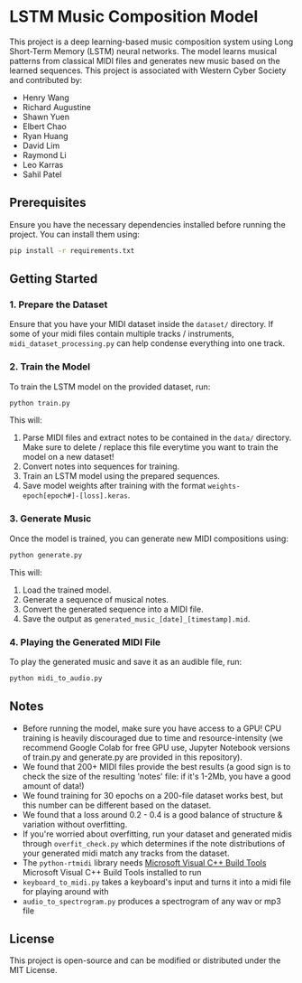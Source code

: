 # LSTM Music Composition Model

This project is a deep learning-based music composition system using Long Short-Term Memory (LSTM) neural networks. The model learns musical patterns from classical MIDI files and generates new music based on the learned sequences. This project is associated with Western Cyber Society and contributed by:
- Henry Wang
- Richard Augustine
- Shawn Yuen
- Elbert Chao
- Ryan Huang
- David Lim
- Raymond Li
- Leo Karras
- Sahil Patel

## Prerequisites
Ensure you have the necessary dependencies installed before running the project. You can install them using:

```bash
pip install -r requirements.txt
```

## Getting Started
### 1. Prepare the Dataset
Ensure that you have your MIDI dataset inside the `dataset/` directory. If some of your midi files contain multiple tracks / instruments, `midi_dataset_processing.py` can help condense everything into one track.

### 2. Train the Model
To train the LSTM model on the provided dataset, run:

```bash
python train.py
```

This will:
1. Parse MIDI files and extract notes to be contained in the `data/` directory. Make sure to delete / replace this file everytime you want to train the model on a new dataset!
2. Convert notes into sequences for training.
3. Train an LSTM model using the prepared sequences.
4. Save model weights after training with the format `weights-epoch[epoch#]-[loss].keras`. 

### 3. Generate Music
Once the model is trained, you can generate new MIDI compositions using:

```bash
python generate.py
```

This will:
1. Load the trained model.
2. Generate a sequence of musical notes.
3. Convert the generated sequence into a MIDI file.
4. Save the output as `generated_music_[date]_[timestamp].mid`.

### 4. Playing the Generated MIDI File
To play the generated music and save it as an audible file, run:
```bash
python midi_to_audio.py
```

## Notes
- Before running the model, make sure you have access to a GPU! CPU training is heavily discouraged due to time and resource-intensity (we recommend Google Colab for free GPU use, Jupyter Notebook versions of train.py and generate.py are provided in this repository).
- We found that 200+ MIDI files provide the best results (a good sign is to check the size of the resulting 'notes' file: if it's 1-2Mb, you have a good amount of data!)
- We found training for 30 epochs on a 200-file dataset works best, but this number can be different based on the dataset.
- We found that a loss around 0.2 - 0.4 is a good balance of structure & variation without overfitting.
- If you're worried about overfitting, run your dataset and generated midis through `overfit_check.py` which determines if the note distributions of your generated midi match any tracks from the dataset.
- The `python-rtmidi` library needs <a href="mailto:echen29@uwo.ca?Subject=AISE3350A%20Assignment%201">Microsoft Visual C++ Build Tools</a> Microsoft Visual C++ Build Tools installed to run 
- `keyboard_to_midi.py` takes a keyboard's input and turns it into a midi file for playing around with
- `audio_to_spectrogram.py` produces a spectrogram of any wav or mp3 file

## License
This project is open-source and can be modified or distributed under the MIT License.